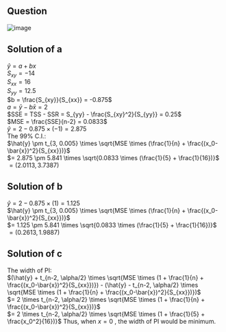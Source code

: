 ## Question

![image](https://github.com/user-attachments/assets/029bb6e7-f652-4840-819e-e9ca170d4dd2)

## Solution of a
$\hat{y} = a + bx$  
$S_{xy} = -14$  
$S_{xx} = 16$  
$S_{yy} = 12.5$  
$b = \frac{S_{xy}}{S_{xx}} = -0.875$  
$a = \bar{y} - b \bar{x} = 2$  
$SSE = TSS - SSR = S_{yy} - \frac{S_{xy}^2}{S_{yy}} = 0.25$  
$MSE = \frac{SSE}{n-2} = 0.0833$  
$\hat{y} = 2 - 0.875 \times (-1) = 2.875$  
The 99% C.I.:  
$\hat{y} \pm t_{3, 0.005} \times \sqrt{MSE \times (\frac{1}{n} + \frac{(x_0-\bar{x})^2}{S_{xx}})}$  
$= 2.875 \pm 5.841 \times \sqrt{0.0833 \times (\frac{1}{5} + \frac{1}{16})}$  
$= (2.0113, 3.7387)$  

## Solution of b
$\hat{y} = 2 - 0.875 \times (1) = 1.125$  
$\hat{y} \pm t_{3, 0.005} \times \sqrt{MSE \times (\frac{1}{n} + \frac{(x_0-\bar{x})^2}{S_{xx}})}$  
$= 1.125 \pm 5.841 \times \sqrt{0.0833 \times (\frac{1}{5} + \frac{1}{16})}$  
$= (0.2613, 1.9887)$  
## Solution of c
The width of PI:  
$(\hat{y} + t_{n-2, \alpha/2} \times \sqrt{MSE \times (1 + \frac{1}{n} + \frac{(x_0-\bar{x})^2}{S_{xx}})}) - (\hat{y} - t_{n-2, \alpha/2} \times \sqrt{MSE \times (1 + \frac{1}{n} + \frac{(x_0-\bar{x})^2}{S_{xx}})})$  
$= 2 \times t_{n-2, \alpha/2} \times \sqrt{MSE \times (1 + \frac{1}{n} + \frac{(x_0-\bar{x})^2}{S_{xx}})}$  
$= 2 \times t_{n-2, \alpha/2} \times \sqrt{MSE \times (1 + \frac{1}{5} + \frac{x_0^2}{16})}$
Thus, when $x = 0$ , the width of PI would be minimum.
